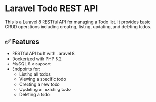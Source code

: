 # Laravel Todo REST API

This is a Laravel 8 RESTful API for managing a Todo list. It provides basic CRUD operations including creating, listing, updating, and deleting todos.

## ✅ Features

- RESTful API built with Laravel 8
- Dockerized with PHP 8.2
- MySQL 8.x support
- Endpoints for:
    - Listing all todos
    - Viewing a specific todo
    - Creating a new todo
    - Updating an existing todo
    - Deleting a todo
